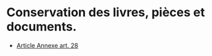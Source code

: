 # Conservation des livres, pièces et documents.

- [Article Annexe art. 28](article-annexe-art-28.md)
